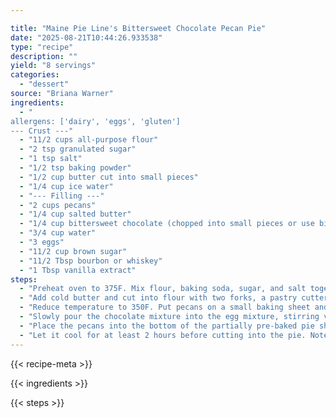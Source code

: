 ```yaml
---

title: "Maine Pie Line's Bittersweet Chocolate Pecan Pie"
date: "2025-08-21T10:44:26.933538"
type: "recipe"
description: ""
yield: "8 servings"
categories:
  - "dessert"
source: "Briana Warner"
ingredients:
  - "
allergens: ['dairy', 'eggs', 'gluten']
--- Crust ---"
  - "11/2 cups all-purpose flour"
  - "2 tsp granulated sugar"
  - "1 tsp salt"
  - "1/2 tsp baking powder"
  - "1/2 cup butter cut into small pieces"
  - "1/4 cup ice water"
  - "--- Filling ---"
  - "2 cups pecans"
  - "1/4 cup salted butter"
  - "1/4 cup bittersweet chocolate (chopped into small pieces or use bittersweet chocolate chips)"
  - "3/4 cup water"
  - "3 eggs"
  - "11/2 cup brown sugar"
  - "11/2 Tbsp bourbon or whiskey"
  - "1 Tbsp vanilla extract"
steps:
  - "Preheat oven to 375F. Mix flour, baking soda, sugar, and salt together in a large mixing bowl."
  - "Add cold butter and cut into flour with two forks, a pastry cutter, or your fingers until the flour resembles cornmeal. (Note: be careful not to over mix the butter-small chunks of butter will make the crust flaky. You should be able to see streaks of butter in an unbaked pie crust.) Add ice water and knead dough until it just comes together in a semi-cohesive ball. Do not overwork it or the crust will become tough. Flatten into a thin round of dough and cover with plastic wrap. Refrigerate for at least one hour. If you would like to make the dough in advance, it will keep in the refrigerator for up to five days before being used. Partially pre-bake pie crust by covering the pie crust with foil and weigh down with pie weights. Cook for 15 minutes with foil. Remove from oven and remove foil and pie weights. Put the pie back in the oven for 7 more minutes. Remove from oven and let cool."
  - "Reduce temperature to 350F. Put pecans on a small baking sheet and toast in the oven for 6 minutes or until fragrant. Brown the butter over medium-high heat in a small saucepan stirring constantly. You will know the butter is browned when the foam from cooking subsides and there are small brown speckles on the bottom of the pan (Note: if there are black speckles, you have cooked it for too long). When the butter is browned, add the water and cook for a minute longer until water is hot, but not boiling. Remove the pan from the stove and add the bittersweet chocolate. Let the chocolate sit in the water/butter mixture to melt for 3-4 minutes. Whisk the mixture together until smooth. In the meantime, mix the eggs, and brown sugar in bowl until frothy."
  - "Slowly pour the chocolate mixture into the egg mixture, stirring vigorously. Mix in the bourbon and vanilla until fully blended."
  - "Place the pecans into the bottom of the partially pre-baked pie shell then pour in the filling mixture. Bake the pie for 40 minutes or until the center of the pie is semi-firm and no long wiggles when the pie is moved."
  - "Let it cool for at least 2 hours before cutting into the pie. Note: For a more golden crust, brush an egg wash on the crust about 15 minutes before it is done baking. You can make this pie a day in advance."
---
```


{{< recipe-meta >}}

{{< ingredients >}}

{{< steps >}}
